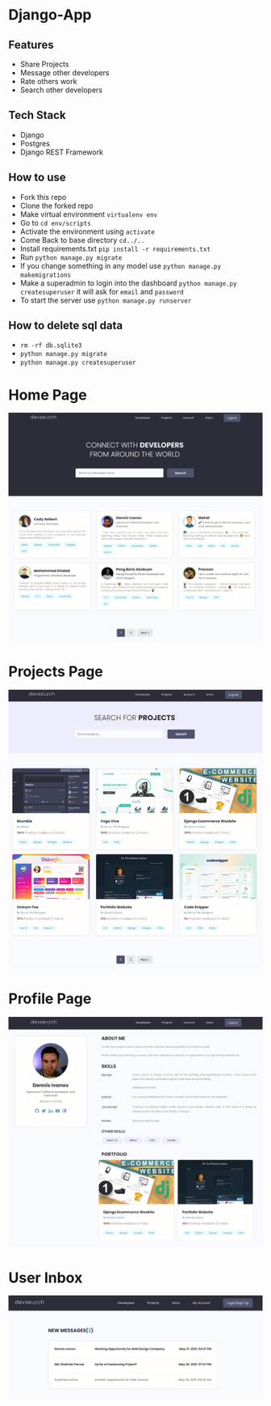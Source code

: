 # Django-App

## Features
* Share Projects
* Message other developers
* Rate others work
* Search other developers


## Tech Stack
* Django
* Postgres
* Django REST Framework

## How to use
- Fork this repo
- Clone the forked repo
- Make virtual environment ``virtualenv env``
- Go to ``cd env/scripts``
- Activate the environment using ``activate``
- Come Back to base directory ``cd../..``
- Install requirements.txt ``pip install -r requirements.txt``
- Run ``python manage.py migrate``
- If you change something in any model use ``python manage.py makemigrations``
- Make a superadmin to login into the dashboard ``python manage.py createsuperuser`` it will ask for ``email`` and ``password``
- To start the server use ``python manage.py runserver``


## How to delete sql data
- `rm -rf db.sqlite3`
- `python manage.py migrate`
- `python manage.py createsuperuser`


# Home Page
<img src="./resources/images/Devsearch Home.jpg">  


# Projects Page
<img src="./resources/images/DevSearch Projects.jpg">  

# Profile Page
<img src="./resources/images/Devsearch Profile.jpg">  

# User Inbox
<img src="./resources/images/Devsearch Inbox.jpg">  

